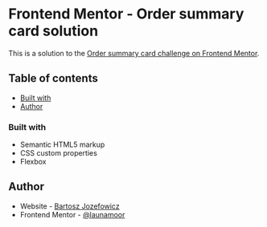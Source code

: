 # Frontend Mentor - Order summary card solution

This is a solution to the [Order summary card challenge on Frontend Mentor](https://www.frontendmentor.io/challenges/order-summary-component-QlPmajDUj).

## Table of contents

- [Built with](#built-with)
- [Author](#author)

### Built with

- Semantic HTML5 markup
- CSS custom properties
- Flexbox

## Author

- Website - [Bartosz Jozefowicz](https://bartjozef.com)
- Frontend Mentor - [@launamoor](https://www.frontendmentor.io/profile/launamoor)
